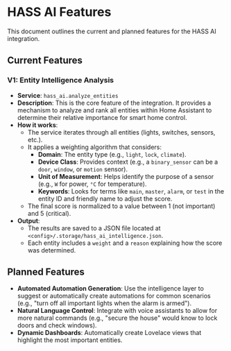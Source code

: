 # HASS AI Features

This document outlines the current and planned features for the HASS AI integration.

## Current Features

### V1: Entity Intelligence Analysis

- **Service**: `hass_ai.analyze_entities`
- **Description**: This is the core feature of the integration. It provides a mechanism to analyze and rank all entities within Home Assistant to determine their relative importance for smart home control.
- **How it works**:
  - The service iterates through all entities (lights, switches, sensors, etc.).
  - It applies a weighting algorithm that considers:
    - **Domain**: The entity type (e.g., `light`, `lock`, `climate`).
    - **Device Class**: Provides context (e.g., a `binary_sensor` can be a `door`, `window`, or `motion` sensor).
    - **Unit of Measurement**: Helps identify the purpose of a sensor (e.g., `W` for power, `°C` for temperature).
    - **Keywords**: Looks for terms like `main`, `master`, `alarm`, or `test` in the entity ID and friendly name to adjust the score.
  - The final score is normalized to a value between 1 (not important) and 5 (critical).
- **Output**:
  - The results are saved to a JSON file located at `<config>/.storage/hass_ai_intelligence.json`.
  - Each entity includes a `weight` and a `reason` explaining how the score was determined.

## Planned Features

- **Automated Automation Generation**: Use the intelligence layer to suggest or automatically create automations for common scenarios (e.g., "turn off all important lights when the alarm is armed").
- **Natural Language Control**: Integrate with voice assistants to allow for more natural commands (e.g., "secure the house" would know to lock doors and check windows).
- **Dynamic Dashboards**: Automatically create Lovelace views that highlight the most important entities.